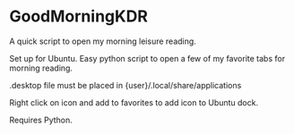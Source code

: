 # GoodMorningKDR
A quick script to open my morning leisure reading. 

Set up for Ubuntu. Easy python script to open a few of my favorite tabs for morning reading. 

.desktop file must be placed in {user}/.local/share/applications

Right click on icon and add to favorites to add icon to Ubuntu dock. 

Requires Python. 
